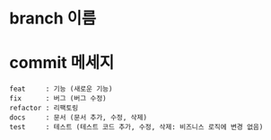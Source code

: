 # branch 이름 

# commit 메세지 

```
feat     : 기능 (새로운 기능)
fix      : 버그 (버그 수정)
refactor : 리팩토링
docs     : 문서 (문서 추가, 수정, 삭제)
test     : 테스트 (테스트 코드 추가, 수정, 삭제: 비즈니스 로직에 변경 없음)
```
